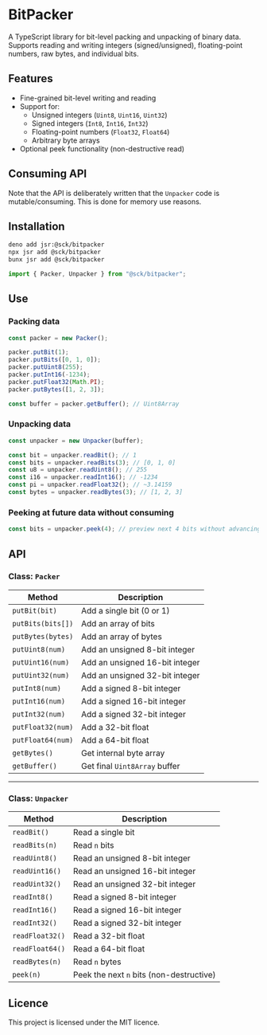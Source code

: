 # BitPacker

A TypeScript library for bit-level packing and unpacking of binary data.
Supports reading and writing integers (signed/unsigned), floating-point numbers,
raw bytes, and individual bits.

## Features

- Fine-grained bit-level writing and reading
- Support for:
  - Unsigned integers (`Uint8`, `Uint16`, `Uint32`)
  - Signed integers (`Int8`, `Int16`, `Int32`)
  - Floating-point numbers (`Float32`, `Float64`)
  - Arbitrary byte arrays
- Optional peek functionality (non-destructive read)

## Consuming API

Note that the API is deliberately written that the `Unpacker` code is
mutable/consuming. This is done for memory use reasons.

## Installation

```sh
deno add jsr:@sck/bitpacker
npx jsr add @sck/bitpacker
bunx jsr add @sck/bitpacker
```

```ts
import { Packer, Unpacker } from "@sck/bitpacker";
```

## Use

### Packing data

```ts
const packer = new Packer();

packer.putBit(1);
packer.putBits([0, 1, 0]);
packer.putUint8(255);
packer.putInt16(-1234);
packer.putFloat32(Math.PI);
packer.putBytes([1, 2, 3]);

const buffer = packer.getBuffer(); // Uint8Array
```

### Unpacking data

```ts
const unpacker = new Unpacker(buffer);

const bit = unpacker.readBit(); // 1
const bits = unpacker.readBits(3); // [0, 1, 0]
const u8 = unpacker.readUint8(); // 255
const i16 = unpacker.readInt16(); // -1234
const pi = unpacker.readFloat32(); // ~3.14159
const bytes = unpacker.readBytes(3); // [1, 2, 3]
```

### Peeking at future data without consuming

```ts
const bits = unpacker.peek(4); // preview next 4 bits without advancing
```

## API

### Class: `Packer`

| Method            | Description                    |
| ----------------- | ------------------------------ |
| `putBit(bit)`     | Add a single bit (0 or 1)      |
| `putBits(bits[])` | Add an array of bits           |
| `putBytes(bytes)` | Add an array of bytes          |
| `putUint8(num)`   | Add an unsigned 8-bit integer  |
| `putUint16(num)`  | Add an unsigned 16-bit integer |
| `putUint32(num)`  | Add an unsigned 32-bit integer |
| `putInt8(num)`    | Add a signed 8-bit integer     |
| `putInt16(num)`   | Add a signed 16-bit integer    |
| `putInt32(num)`   | Add a signed 32-bit integer    |
| `putFloat32(num)` | Add a 32-bit float             |
| `putFloat64(num)` | Add a 64-bit float             |
| `getBytes()`      | Get internal byte array        |
| `getBuffer()`     | Get final `Uint8Array` buffer  |

---

### Class: `Unpacker`

| Method          | Description                              |
| --------------- | ---------------------------------------- |
| `readBit()`     | Read a single bit                        |
| `readBits(n)`   | Read `n` bits                            |
| `readUint8()`   | Read an unsigned 8-bit integer           |
| `readUint16()`  | Read an unsigned 16-bit integer          |
| `readUint32()`  | Read an unsigned 32-bit integer          |
| `readInt8()`    | Read a signed 8-bit integer              |
| `readInt16()`   | Read a signed 16-bit integer             |
| `readInt32()`   | Read a signed 32-bit integer             |
| `readFloat32()` | Read a 32-bit float                      |
| `readFloat64()` | Read a 64-bit float                      |
| `readBytes(n)`  | Read `n` bytes                           |
| `peek(n)`       | Peek the next `n` bits (non-destructive) |

## Licence

This project is licensed under the MIT licence.
